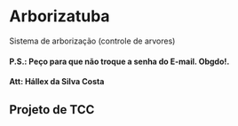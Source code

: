 # Arborizatuba
Sistema de arborização (controle de arvores)

#### P.S.: Peço para que não troque a senha do E-mail. Obgdo!.

#### Att: Hállex da Silva Costa

## Projeto de TCC
